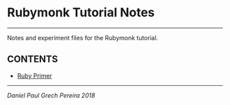 # Rubymonk Tutorial Notes
---

Notes and experiment files for the Rubymonk tutorial.

## CONTENTS

- [Ruby Primer](https://github.com/pereiradaniel/RUBYMONK/tree/master/RUBY_PRIMER)

---
_*Daniel Paul Grech Pereira 2018*_
